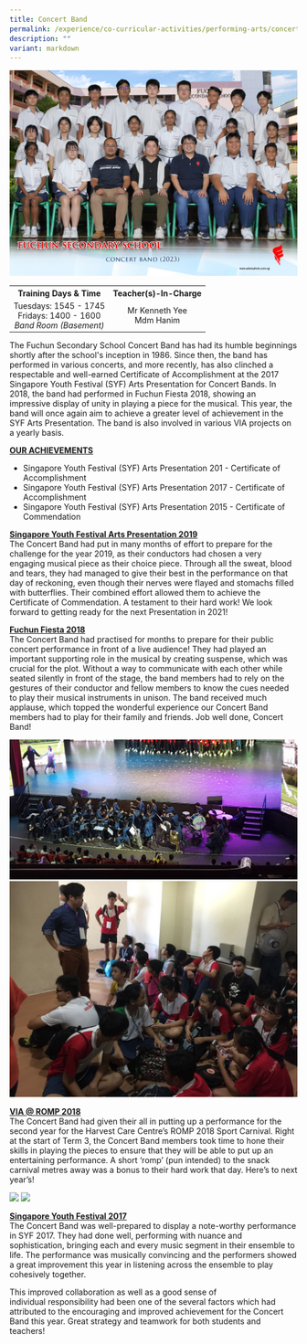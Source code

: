 ```yaml
---
title: Concert Band
permalink: /experience/co-curricular-activities/performing-arts/concert-band/
description: ""
variant: markdown
---
```

<img src="/images/CCA%202023/concert%20band%201.jpg">
<table style="margin-left: auto; margin-right: auto;">
<tbody>
<tr>
<th style="text-align: center;">Training Days &amp; Time</th>
<th style="text-align: center;">Teacher(s)-In-Charge</th>
</tr>
<tr style="text-align: center;">
<td>
<div>Tuesdays: 1545 - 1745</div>
<div>Fridays: 1400 - 1600</div>
<div><em>Band Room (Basement)</em></div>
</td>
<td>
<div>Mr Kenneth Yee</div>
<div>Mdm Hanim</div>
</td>
</tr>
</tbody>
</table>
<p>The Fuchun Secondary School Concert Band has had its humble beginnings shortly after the school's inception in 1986. Since then, the band has performed in various concerts, and more recently, has also clinched a respectable and well-earned Certificate of Accomplishment at the 2017 Singapore Youth Festival (SYF) Arts Presentation for Concert Bands. In 2018, the band had performed in Fuchun Fiesta 2018, showing an impressive display of unity in playing a piece for the musical. This year, the band will once again aim to achieve a greater level of achievement in the SYF Arts Presentation. The band is also involved in various VIA projects on a yearly basis.</p>
<p><strong><u>OUR ACHIEVEMENTS</u></strong></p>
<ul>
<li>Singapore Youth Festival (SYF) Arts Presentation 201 - Certificate of Accomplishment</li>
<li>Singapore Youth Festival (SYF) Arts Presentation 2017 - Certificate of Accomplishment</li>
<li>Singapore Youth Festival (SYF) Arts Presentation 2015 - Certificate of Commendation</li>
</ul>
<p><strong><u>Singapore Youth Festival Arts Presentation 2019<br></u></strong>The Concert Band had put in many months of effort to prepare for the challenge for the year 2019, as their conductors had chosen a very engaging musical piece as their choice piece. Through all the sweat, blood and tears, they had managed to give their best in the performance on that day of reckoning, even though their nerves were flayed and stomachs filled with butterflies. Their combined effort allowed them to achieve the Certificate of Commendation. A testament to their hard work! We look forward to getting ready for the next Presentation in 2021!</p>
<p><strong><u>Fuchun Fiesta 2018<br></u></strong>The Concert Band had practised for months to prepare for their public concert performance in front of a live audience! They had played an important supporting role in the musical by creating suspense, which was crucial for the plot. Without a way to communicate with each other while seated silently in front of the stage, the band members had to rely on the gestures of their conductor and fellow members to know the cues needed to play their musical instruments in unison. The band received much applause, which topped the wonderful experience our Concert Band members had to play for their family and friends. Job well done, Concert Band!</p>
<img src="/images/band2.jpg">
<img src="/images/band3.jpg">
<p><strong><u>VIA @ ROMP 2018<br></u></strong>The Concert Band had given their all in putting up a performance for the second year for the Harvest Care Centre’s ROMP 2018 Sport Carnival. Right at the start of Term 3, the Concert Band members took time to hone their skills in playing the pieces to ensure that they will be able to put up an entertaining performance. A short ‘romp’ (pun intended) to the snack carnival metres away was a bonus to their hard work that day. Here’s to next year’s!</p>
<img src="/images/band4.jpg">
<img src="/images/band5.jpg">
<p><strong><u>Singapore Youth Festival 2017<br></u></strong>The Concert Band was well-prepared to display a note-worthy performance in&nbsp;SYF 2017. They had done well, performing with nuance and sophistication,&nbsp;bringing each and every music segment in their ensemble to life. The&nbsp;performance was musically convincing and the performers showed a great&nbsp;improvement this year in listening across the ensemble to play cohesively&nbsp;together.</p>
<p>This improved collaboration as well as a good sense of individual&nbsp;responsibility had been one of the several factors which had attributed to the&nbsp;encouraging and improved achievement for the Concert Band this year. Great&nbsp;strategy and teamwork for both students and teachers!</p>